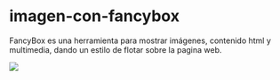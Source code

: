 # imagen-con-fancybox


FancyBox es una herramienta para mostrar imágenes, contenido html y multimedia, dando un estilo de flotar sobre la pagina web.<br/>

![](https://imgur.com/a/5Kg0HTm)
